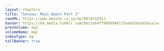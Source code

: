 ```yaml
---
layout: chapters
title: "Senyuu: Main Quest Part 2"
rawURL: https://www.amazon.co.jp/dp/B074CGZSSJ
banner: https://64.media.tumblr.com/0b11eb4ff9866948137ede826eab5bce/aebc5745cb4a7faf-b3/s400x600/c8b8eeb9f362d0ce5b5f1b8d54e9435bc9a3515e.png
prevVolume: mq1
volumeName: mq2
indexType: mq
tallBanner: true
---
```

